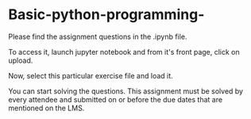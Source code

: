 # Basic-python-programming-
Please find the assignment questions in the .ipynb file.

To access it, launch jupyter notebook and from it's front page, click on upload.

Now, select this particular exercise file and load it.

You can start solving the questions. This assignment must be solved by every attendee and submitted on or before the due dates that are mentioned on the LMS.
